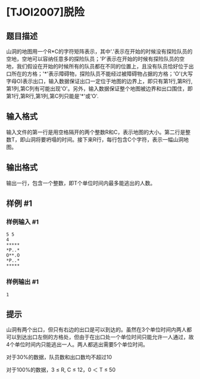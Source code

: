 # [TJOI2007]脱险

## 题目描述

山洞的地图用一个R\*C的字符矩阵表示，其中'.'表示在开始的时候没有探险队员的空地，空地可以容纳任意多的探险队员；'P'表示在开始的时候有探险队员的空地，我们假设在开始的时候所有的队员都在不同的位置上，且没有队员恰好位于出口所在的方格；'\*'表示障碍物，探险队员不能经过被障碍物占据的方格；'O'(大写字母O)表示出口，输入数据保证出口一定位于地图的边界上，即只有第1行,第R行,第1列,第C列有可能出现'O'。另外，输入数据保证整个地图被边界和出口围住，即第1行,第R行,第1列,第C列只能是'\*'或'O'.


## 输入格式

输入文件的第一行是用空格隔开的两个整数R和C，表示地图的大小。第二行是整数T，即山洞将要坍塌的时间。接下来R行，每行包含C个字符，表示一幅山洞地图。


## 输出格式

输出一行，包含一个整数，即T个单位时间内最多能逃出的人数。


## 样例 #1

### 样例输入 #1
```
5 5
4
*****
*P..*
O**.O
*P..*
*****
```

### 样例输出 #1

```
1
```

## 提示

山洞有两个出口，但只有右边的出口是可以到达的。虽然在3个单位时间内两人都可以到达出口左侧的方格处，但由于在出口处一个单位时间只能允许一人通过，故4个单位时间内只能逃出一人。两人都逃出需要5个单位时间。

对于30%的数据，队员数和出口数均不超过10

对于100%的数据，3 ≤ R, C ≤ 12，0 ＜ T ≤ 50

